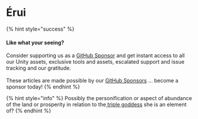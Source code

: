 # Érui

{% hint style="success" %}
#### Like what your seeing?

Consider supporting us as a [GitHub Sponsor](../../../../../../../become-a-sponsor/) and get instant access to all our Unity assets, exclusive tools and assets, escalated support and issue tracking and our gratitude.\
\
These articles are made possible by our [GitHub Sponsors](https://github.com/sponsors/heathen-engineering) ... become a sponsor today!
{% endhint %}

{% hint style="info" %}
Possibly the personification or aspect of abundance of the land or prosperity in relation to the[ triple goddess](../../../../../research/disambiguation/triple-persona.md) she is an element of?
{% endhint %}
